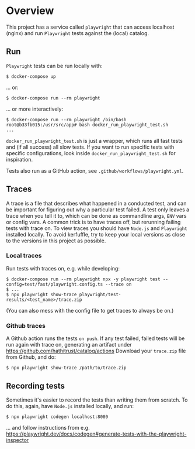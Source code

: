 # Overview

This project has a service called `playwright` that can access localhost (nginx) and run `Playwright` tests against the (local) catalog.

## Run

`Playwright` tests can be run locally with: 

`$ docker-compose up`

... or:

`$ docker-compose run --rm playwright`

... or more interactively:

```
$ docker-compose run --rm playwright /bin/bash
root@b33fb015:/usr/src/app# bash docker_run_playwright_test.sh
...
```

`docker_run_playwright_test.sh` is just a wrapper, which runs all fast tests and (if all success) all slow tests.
If you want to run specific tests with specific configurations, look inside `docker_run_playwright_test.sh` for inspiration.

Tests also run as a GitHub action, see `.github/workflows/playwright.yml`.

## Traces

A trace is a file that describes what happened in a conducted test, and can be important for figuring out why a particular test failed.
A test only leaves a trace when you tell it to, which can be done as commandline args, `ENV` vars or config vars.
A common trick is to have traces off, but rerunning failing tests with trace on.
To view traces you should have `Node.js` and `Playwright` installed locally.
To avoid kerfuffle, try to keep your local versions as close to the versions in this project as possible.

### Local traces

Run tests with traces on, e.g. while developing:

```
$ docker-compose run --rm playwright npx -y playwright test --config=test/fast/playwright.config.ts --trace on
$ ...
$ npx playwright show-trace playwright/test-results/<test_name>/trace.zip
```

(You can also mess with the config file to get traces to always be on.)

### Github traces

A Github action runs the tests `on push`.
If any test failed, failed tests will be run again with trace on, generating an artifact under https://github.com/hathitrust/catalog/actions
Download your `trace.zip` file from Github, and do:

```
$ npx playwright show-trace /path/to/trace.zip
```

## Recording tests

Sometimes it's easier to record the tests than writing them from scratch. To do this, again, have `Node.js` installed locally, and run:

```
$ npx playwright codegen localhost:8080
```

... and follow instructions from e.g. https://playwright.dev/docs/codegen#generate-tests-with-the-playwright-inspector
